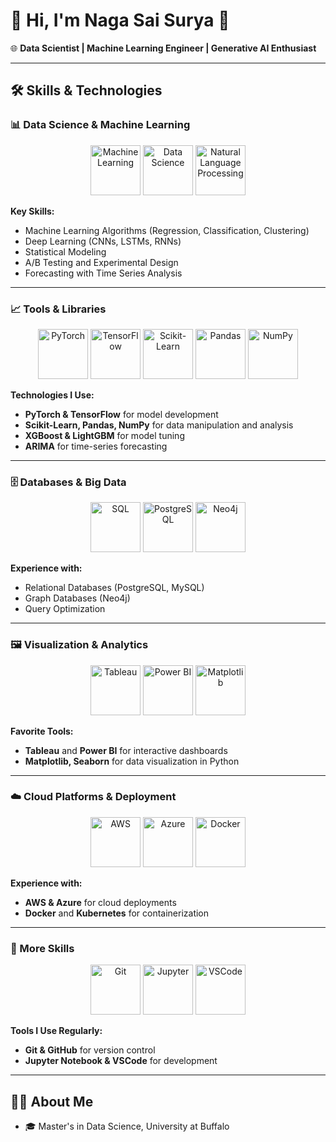 # 👋 Hi, I'm Naga Sai Surya 👋  
🌐 **Data Scientist | Machine Learning Engineer | Generative AI Enthusiast**  

---

## 🛠️ Skills & Technologies 

### 📊 Data Science & Machine Learning 
<p align="center">
  <img src="[path_to_ml_gif.gif](https://www.google.com/url?sa=i&url=https%3A%2F%2Fmedium.com%2F%40p._.%2Fneural-nets-299072b6e45f&psig=AOvVaw3vFidv2RYkJuTRMDvYNZQa&ust=1731680201721000&source=images&cd=vfe&opi=89978449&ved=0CBQQjhxqFwoTCKj12M-B3IkDFQAAAAAdAAAAABAE)" alt="Machine Learning" width="80"/>
  <img src="path_to_ds_gif.gif" alt="Data Science" width="80"/>
  <img src="path_to_nlp_gif.gif" alt="Natural Language Processing" width="80"/>
</p>

**Key Skills:**  
- Machine Learning Algorithms (Regression, Classification, Clustering)  
- Deep Learning (CNNs, LSTMs, RNNs)  
- Statistical Modeling  
- A/B Testing and Experimental Design  
- Forecasting with Time Series Analysis  

---

### 📈 Tools & Libraries  
<p align="center">
  <img src="path_to_pytorch_gif.gif" alt="PyTorch" width="80"/>
  <img src="path_to_tensorflow_gif.gif" alt="TensorFlow" width="80"/>
  <img src="path_to_sklearn_gif.gif" alt="Scikit-Learn" width="80"/>
  <img src="path_to_pandas_gif.gif" alt="Pandas" width="80"/>
  <img src="path_to_numpy_gif.gif" alt="NumPy" width="80"/>
</p>

**Technologies I Use:**  
- **PyTorch & TensorFlow** for model development  
- **Scikit-Learn, Pandas, NumPy** for data manipulation and analysis  
- **XGBoost & LightGBM** for model tuning  
- **ARIMA** for time-series forecasting  

---

### 🗄️ Databases & Big Data  
<p align="center">
  <img src="path_to_sql_gif.gif" alt="SQL" width="80"/>
  <img src="path_to_postgresql_gif.gif" alt="PostgreSQL" width="80"/>
  <img src="path_to_neo4j_gif.gif" alt="Neo4j" width="80"/>
</p>

**Experience with:**  
- Relational Databases (PostgreSQL, MySQL)  
- Graph Databases (Neo4j)  
- Query Optimization  

---

### 🖼️ Visualization & Analytics  
<p align="center">
  <img src="path_to_tableau_gif.gif" alt="Tableau" width="80"/>
  <img src="path_to_powerbi_gif.gif" alt="Power BI" width="80"/>
  <img src="path_to_matplotlib_gif.gif" alt="Matplotlib" width="80"/>
</p>

**Favorite Tools:**  
- **Tableau** and **Power BI** for interactive dashboards  
- **Matplotlib, Seaborn** for data visualization in Python  

---

### ☁️ Cloud Platforms & Deployment  
<p align="center">
  <img src="path_to_aws_gif.gif" alt="AWS" width="80"/>
  <img src="path_to_azure_gif.gif" alt="Azure" width="80"/>
  <img src="path_to_docker_gif.gif" alt="Docker" width="80"/>
</p>

**Experience with:**  
- **AWS & Azure** for cloud deployments  
- **Docker** and **Kubernetes** for containerization  

---

### 🧩 More Skills  
<p align="center">
  <img src="path_to_git_gif.gif" alt="Git" width="80"/>
  <img src="path_to_jupyter_gif.gif" alt="Jupyter" width="80"/>
  <img src="path_to_vscode_gif.gif" alt="VSCode" width="80"/>
</p>

**Tools I Use Regularly:**  
- **Git & GitHub** for version control  
- **Jupyter Notebook & VSCode** for development  

---

## 👨‍💻 About Me
- 🎓 Master's in Data Science, University at Buffalo  
